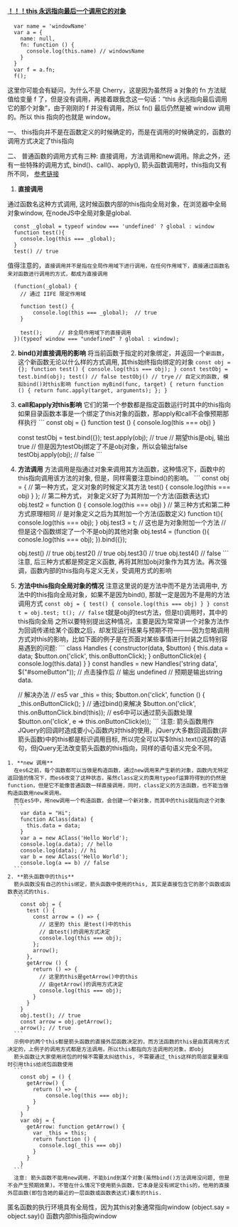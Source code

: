 #### [！！！this 永远指向最后一个调用它的对象](https://juejin.im/post/59bfe84351882531b730bac2)
```
  var name = 'windowName'
  var a = {
    name: null,
    fn: function () {
      console.log(this.name) // windowsName
    }
  }
  var f = a.fn;
  f();
```
这里你可能会有疑问，为什么不是 Cherry，这是因为虽然将 a 对象的 fn 方法赋值给变量 f 了，但是没有调用，再接着跟我念这一句话：“this 永远指向最后调用它的那个对象”，由于刚刚的 f 并没有调用，所以 fn() 最后仍然是被 window 调用的。所以 this 指向的也就是 window。



一、 this指向并不是在函数定义的时候确定的，而是在调用的时候确定的，函数的调用方式决定了this指向

二、 普通函数的调用方式有三种: 直接调用，方法调用和new调用。除此之外，还有一些特殊的调用方式, bind()、call()、apply(), 箭头函数调用时，this指向又有所不同，
[参考链接](https://segmentfault.com/a/1190000008400124)
  1. **直接调用**

  通过函数名这种方式调用, 这时候函数内部的this指向全局对象，在浏览器中全局对象window, 在nodeJS中全局对象是global.

 ```
   const _global = typeof window === 'undefined' ? global : window
   function test(){
     console.log(this === _global);
   }
   test() // true
 ```
  值得注意的，```直接调用并不是指在全局作用域下进行调用，在任何作用域下，直接通过函数名来对函数进行调用的方式，都成为直接调用```

 ```
   (function(_global) {
     // 通过 IIFE 限定作用域

     function test() {
         console.log(this === _global);  // true
     }

     test();     // 非全局作用域下的直接调用
   })(typeof window === "undefined" ? global : window);
 ```

  2. **bind()对直接调用的影响**
    将当前函数于指定的对象绑定，并返回一个```新函数```，这个新函数无论以什么样的方式调用, 其this始终指向绑定的对象
    ```
      const obj = {};
      function test() {
        console.log(this === obj);
      }
      const testObj = test.bind(obj);
      test() // false
      testObj() // trye
    ```
    ```
      // 自定义的函数, 模拟bind()对this影响
      function myBind(func, target) {
        return function () {
          return func.apply(target, arguments);
        };
      }
    ```
  3. **call和apply对this影响**
    它们的第一个参数都是指定函数运行时其中的this指向
    如果目录函数本事是一个绑定了this对象的函数，那apply和call不会像预期那样执行
    ```
      const obj = {}
      function test () {
        console.log(this === obj)
      }

      const testObj = test.bind({});
      test.apply(obj); // true
      // 期望this是obj, 输出true
      // 但是因为testObj绑定了不是obj对象，所以会输出false
      testObj.apply(obj); // false
    ```
  4. **方法调用**
    方法调用是指通过对象来调用其方法函数，这种情况下，函数中的this指向调用该方法的对象, 但是，同样需要注意bind()的影响。
    ```
      const obj = {
        // 第一种方式，定义对象的时候定义其方法
        test() {
          console.log(this === obj)
        }
      };
      // 第二种方式， 对象定义好了为其附加一个方法(函数表达式)
      obj.test2 = function () {
        console.log(this === obj)
      }
      // 第三种方式和第二种方式原理相同
      // 是对象定义之后为其附加一个方法(函数定义)
      function t(){
        console.log(this === obj);
      }
      obj.test3 = t;
      // 这也是为对象附加一个方法
      // 但是这个函数绑定了一个不是obj的其他对象
      obj.test4 = (function (){
        conosle.log(this === obj);
      }).bind({});

      obj.test() // true
      obj.test2() // true
      obj.test3() // true
      obj.test4() // false
    ```
    注意, 后三种方式都是预定定义函数, 再将其附加obj对象作为其方法。再次强调，函数内部的this指向与定义无关，受调用方式的影响
  5. **方法中this指向全局对象的情况**
    注意这里说的是方法中而不是方法调用中, 方法中的this指向全局对象，如果不是因为bind(), 那就一定是因为不是用的方法调用方式
    ```
      const obj = {
        test() {
          console.log(this === obj)
        }
      }
      const t = obj.test;
      t(); // false
    ```
    t就是obj的test方法，但是t()调用时，其中的this指向全局
    之所以要特别提出这种情况，主要是因为常常讲一个对象方法作为回调传递给某个函数之后，却发现运行结果与预期不符———因为忽略调用方式对this的影响，比如下面的例子是在页面对某些事情进行封装之后特别容易遇到的问题:
    ```
      class Handles {
        constructor(data, $button) {
          this.data = data;
          $button.on('click', this.onButtonClick);
        }
        onButtonClick(e) {
          console.log(this.data)
        }
      }
      const handles = new Handles('string data', $("#someButton"));
      // 点击操作后
      // 输出 undefined
      // 预期是输出string data.

      // 解决办法
      // es5
      var _this = this;
      $button.on('click', function () {
        _this.onButtonClick();
      }
      // 通过bind()来解决
      $button.on('click', this.onButtonClick.bind(this));
      // es6中可以通过箭头函数处理
      $button.on('click', e => this.onButtonClick(e));
    ```
    注意: 箭头函数用作JQuery的回调时造成要小心函数内对this的使用，jQuery大多数回调函数(非箭头函数)中的this都是标识调用目标, 所以完全可以写$(this).text()这样的语句，但jQuery无法改变箭头函数的this指向，同样的语句语义完全不同。

    1. **new 调用**
      在es6之前，每个函数都可以当做是构造函数，通过new调用来产生新的对象，函数内无特定返回值的情况下，而es6改变了这种状态，虽然class定义的类用typeof运算符得到的仍然是function，但是它不能像普通函数一样直接调用，同时，class定义的方法函数，也不能当做构造函数用new来调用。
      而在es5中，用new调用一个构造函数，会创建一个新对象，而其中的this就指向这个对象
      ```
        var data = "Hi";
        function AClass(data) {
          this.data = data;
        }
        var a = new AClass('Hello World');
        console.log(a.data); // hello
        console.log(data); // hi
        var b = new AClass('Hello World');
        console.log(a == b) // false
      ```
    2. **箭头函数中的this**
      箭头函数没有自己的this绑定，箭头函数中使用的this, 其实是直接包含它的那个函数或函数表达式的this.
      ```
        const obj = {
          test () {
            const arrow = () => {
              // 这里的 this 是test()中的this
              // 由test()的调用方式决定
              console.log(this === obj);
            };
            arrow();
          },
          getArrow () {
            return () => {
              // 这里的this是getArrow()中的this
              // 由getArrow()的调用方式决定
              console.log(this === obj);
            }
          }
        }
        obj.test(); // true
        const arrow = obj.getArrow();
        arrow(); // true
      ```
      示例中的两个this都是箭头函数的直接外层函数决定的，而方法函数的this是由其调用方式决定的，上例子的调用方式都是方法调用，所以this都指向方法调用的对象，即obj
      箭头函数让大家使用闭包的时候不需要太纠结this, 不需要通过_this这样的局部变量来临时引用this给闭包函数使用
      ```
        const obj = () {
          getArrow() {
            return () => {
                console.log(this === obj);
            }
          }
        }
        var obj = {
          getArrow: function getArrow() {
            var _this = this;
            return function () {
              console.log(_this === obj)
            }
          }
        }
      ```
      注意: 箭头函数不能用new调用，不能bind到某个对象(虽然bind()方法调用没问题, 但是不会产生预期效果)。不管在什么情况下使用箭头函数，它本身是没有绑定this的，他用的直接外层函数(即包含她的最近的一层函数或函数表达式)囊东的this.

匿名函数的执行环境具有全局性，因为其this对象通常指向window
  (object.say = object.say)() 函数内部this指向window
